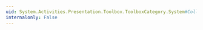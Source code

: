 ```yaml
---
uid: System.Activities.Presentation.Toolbox.ToolboxCategory.System#Collections#ICollection#SyncRoot
internalonly: False
---
```

